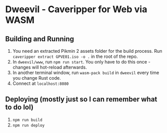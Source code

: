 # Dweevil - Caveripper for Web via WASM

## Building and Running
1. You need an extracted Pikmin 2 assets folder for the build process. Run `caveripper extract GPVE01.iso -o .` in the root of the repo.
1. In `dweevil/www`, run `npm run start`. You only have to do this once - changes will hot-reload afterwards.
1. In another terminal window, run `wasm-pack build` in `dweevil` every time you change Rust code.
1. Connect at `localhost:8080`

## Deploying (mostly just so I can remember what to do lol)
1. `npm run build`
1. `npm run deploy`